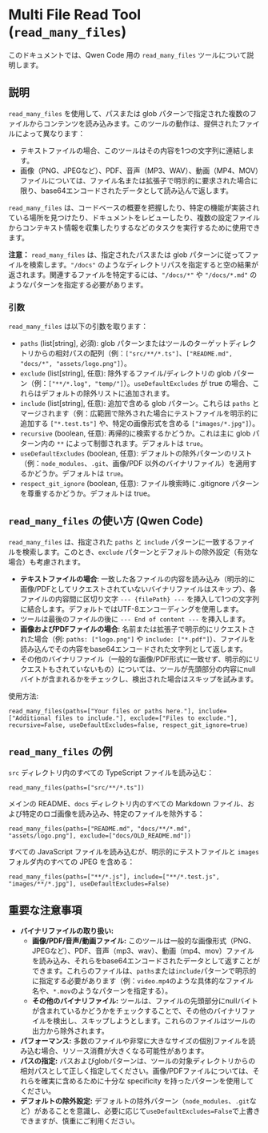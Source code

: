 # Multi File Read Tool (`read_many_files`)

このドキュメントでは、Qwen Code 用の `read_many_files` ツールについて説明します。

## 説明

`read_many_files` を使用して、パスまたは glob パターンで指定された複数のファイルからコンテンツを読み込みます。このツールの動作は、提供されたファイルによって異なります：

- テキストファイルの場合、このツールはその内容を1つの文字列に連結します。
- 画像（PNG、JPEGなど）、PDF、音声（MP3、WAV）、動画（MP4、MOV）ファイルについては、ファイル名または拡張子で明示的に要求された場合に限り、base64エンコードされたデータとして読み込んで返します。

`read_many_files` は、コードベースの概要を把握したり、特定の機能が実装されている場所を見つけたり、ドキュメントをレビューしたり、複数の設定ファイルからコンテキスト情報を収集したりするなどのタスクを実行するために使用できます。

**注意：** `read_many_files` は、指定されたパスまたは glob パターンに従ってファイルを検索します。`"/docs"` のようなディレクトリパスを指定すると空の結果が返されます。関連するファイルを特定するには、`"/docs/*"` や `"/docs/*.md"` のようなパターンを指定する必要があります。

### 引数

`read_many_files` は以下の引数を取ります：

- `paths` (list[string], 必須): glob パターンまたはツールのターゲットディレクトリからの相対パスの配列（例：`["src/**/*.ts"]`、`["README.md", "docs/*", "assets/logo.png"]`）。
- `exclude` (list[string], 任意): 除外するファイル/ディレクトリの glob パターン（例：`["**/*.log", "temp/"]`）。`useDefaultExcludes` が true の場合、これらはデフォルトの除外リストに追加されます。
- `include` (list[string], 任意): 追加で含める glob パターン。これらは `paths` とマージされます（例：広範囲で除外された場合にテストファイルを明示的に追加する `["*.test.ts"]` や、特定の画像形式を含める `["images/*.jpg"]`）。
- `recursive` (boolean, 任意): 再帰的に検索するかどうか。これは主に glob パターン内の `**` によって制御されます。デフォルトは `true`。
- `useDefaultExcludes` (boolean, 任意): デフォルトの除外パターンのリスト（例：`node_modules`、`.git`、画像/PDF 以外のバイナリファイル）を適用するかどうか。デフォルトは `true`。
- `respect_git_ignore` (boolean, 任意): ファイル検索時に .gitignore パターンを尊重するかどうか。デフォルトは true。

## `read_many_files` の使い方 (Qwen Code)

`read_many_files` は、指定された `paths` と `include` パターンに一致するファイルを検索します。このとき、`exclude` パターンとデフォルトの除外設定（有効な場合）も考慮されます。

- **テキストファイルの場合**: 一致した各ファイルの内容を読み込み（明示的に画像/PDFとしてリクエストされていないバイナリファイルはスキップ）、各ファイルの内容間に区切り文字 `--- {filePath} ---` を挿入して1つの文字列に結合します。デフォルトではUTF-8エンコーディングを使用します。
- ツールは最後のファイルの後に `--- End of content ---` を挿入します。
- **画像およびPDFファイルの場合**: 名前または拡張子で明示的にリクエストされた場合（例: `paths: ["logo.png"]` や `include: ["*.pdf"]`）、ファイルを読み込んでその内容をbase64エンコードされた文字列として返します。
- その他のバイナリファイル（一般的な画像/PDF形式に一致せず、明示的にリクエストもされていないもの）については、ツールが先頭部分の内容にnullバイトが含まれるかをチェックし、検出された場合はスキップを試みます。

使用方法:

```
read_many_files(paths=["Your files or paths here."], include=["Additional files to include."], exclude=["Files to exclude."], recursive=False, useDefaultExcludes=false, respect_git_ignore=true)
```

## `read_many_files` の例

`src` ディレクトリ内のすべての TypeScript ファイルを読み込む：

```
read_many_files(paths=["src/**/*.ts"])
```

メインの README、`docs` ディレクトリ内のすべての Markdown ファイル、および特定のロゴ画像を読み込み、特定のファイルを除外する：

```
read_many_files(paths=["README.md", "docs/**/*.md", "assets/logo.png"], exclude=["docs/OLD_README.md"])
```

すべての JavaScript ファイルを読み込むが、明示的にテストファイルと `images` フォルダ内のすべての JPEG を含める：

```
read_many_files(paths=["**/*.js"], include=["**/*.test.js", "images/**/*.jpg"], useDefaultExcludes=False)
```

## 重要な注意事項

- **バイナリファイルの取り扱い:**
  - **画像/PDF/音声/動画ファイル:** このツールは一般的な画像形式（PNG、JPEGなど）、PDF、音声（mp3、wav）、動画（mp4、mov）ファイルを読み込み、それらをbase64エンコードされたデータとして返すことができます。これらのファイルは、`paths`または`include`パターンで明示的に指定する必要があります（例：`video.mp4`のような具体的なファイル名や、`*.mov`のようなパターンを指定する）。
  - **その他のバイナリファイル:** ツールは、ファイルの先頭部分にnullバイトが含まれているかどうかをチェックすることで、その他のバイナリファイルを検出し、スキップしようとします。これらのファイルはツールの出力から除外されます。
- **パフォーマンス:** 多数のファイルや非常に大きなサイズの個別ファイルを読み込む場合、リソース消費が大きくなる可能性があります。
- **パスの指定:** パスおよびglobパターンは、ツールの対象ディレクトリからの相対パスとして正しく指定してください。画像/PDFファイルについては、それらを確実に含めるために十分な specificity を持ったパターンを使用してください。
- **デフォルトの除外設定:** デフォルトの除外パターン（`node_modules`、`.git`など）があることを意識し、必要に応じて`useDefaultExcludes=False`で上書きできますが、慎重にご利用ください。